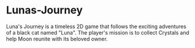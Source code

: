 # Lunas-Journey
Luna's Journey is a timeless 2D game that follows the exciting adventures of a black cat named "Luna". The player's mission is to collect Crystals and help Moon reunite with its beloved owner.
